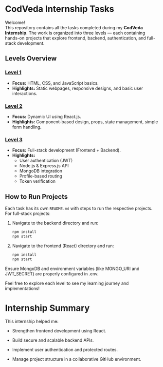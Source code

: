 # CodVeda Internship Tasks

Welcome!  
This repository contains all the tasks completed during my **CodVeda Internship**. The work is organized into three levels — each containing hands-on projects that explore frontend, backend, authentication, and full-stack development.


##  Levels Overview

###  [Level 1](./Level1/)
- **Focus:** HTML, CSS, and JavaScript basics.
- **Highlights:** Static webpages, responsive designs, and basic user interactions.

###  [Level 2](./Level2/)
- **Focus:** Dynamic UI using React.js.
- **Highlights:** Component-based design, props, state management, simple form handling.

###  [Level 3](./Level3/)
- **Focus:** Full-stack development (Frontend + Backend).
- **Highlights:**
  - User authentication (JWT)
  - Node.js & Express.js API
  - MongoDB integration
  - Profile-based routing
  - Token verification


##  How to Run Projects

Each task has its own `README.md` with steps to run the respective projects. For full-stack projects:

1. Navigate to the backend directory and run:
   ```bash
   npm install
   npm start

2. Navigate to the frontend (React) directory and run:
   ```bash
   npm install
   npm start

 Ensure MongoDB and environment variables (like MONGO_URI and JWT_SECRET) are properly configured in .env.

Feel free to explore each level to see my learning journey and implementations! 

# Internship Summary

This internship helped me:

  -  Strengthen frontend development using React.

  -  Build secure and scalable backend APIs.

  -  Implement user authentication and protected routes.

  -  Manage project structure in a collaborative GitHub environment.


